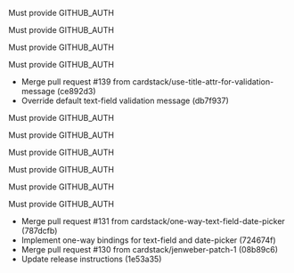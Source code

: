 Must provide GITHUB_AUTH

Must provide GITHUB_AUTH

Must provide GITHUB_AUTH

Must provide GITHUB_AUTH

* Merge pull request #139 from cardstack/use-title-attr-for-validation-message (ce892d3)
* Override default text-field validation message (db7f937)

Must provide GITHUB_AUTH

Must provide GITHUB_AUTH

Must provide GITHUB_AUTH

Must provide GITHUB_AUTH

Must provide GITHUB_AUTH

Must provide GITHUB_AUTH

* Merge pull request #131 from cardstack/one-way-text-field-date-picker (787dcfb)
* Implement one-way bindings for text-field and date-picker (724674f)
* Merge pull request #130 from cardstack/jenweber-patch-1 (08b89c6)
* Update release instructions (1e53a35)
